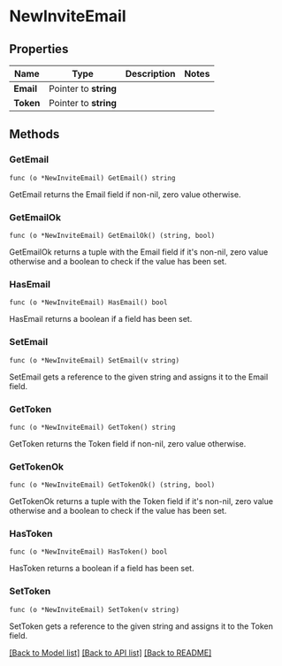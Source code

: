 # NewInviteEmail

## Properties

Name | Type | Description | Notes
------------ | ------------- | ------------- | -------------
**Email** | Pointer to **string** |  | 
**Token** | Pointer to **string** |  | 

## Methods

### GetEmail

`func (o *NewInviteEmail) GetEmail() string`

GetEmail returns the Email field if non-nil, zero value otherwise.

### GetEmailOk

`func (o *NewInviteEmail) GetEmailOk() (string, bool)`

GetEmailOk returns a tuple with the Email field if it's non-nil, zero value otherwise
and a boolean to check if the value has been set.

### HasEmail

`func (o *NewInviteEmail) HasEmail() bool`

HasEmail returns a boolean if a field has been set.

### SetEmail

`func (o *NewInviteEmail) SetEmail(v string)`

SetEmail gets a reference to the given string and assigns it to the Email field.

### GetToken

`func (o *NewInviteEmail) GetToken() string`

GetToken returns the Token field if non-nil, zero value otherwise.

### GetTokenOk

`func (o *NewInviteEmail) GetTokenOk() (string, bool)`

GetTokenOk returns a tuple with the Token field if it's non-nil, zero value otherwise
and a boolean to check if the value has been set.

### HasToken

`func (o *NewInviteEmail) HasToken() bool`

HasToken returns a boolean if a field has been set.

### SetToken

`func (o *NewInviteEmail) SetToken(v string)`

SetToken gets a reference to the given string and assigns it to the Token field.


[[Back to Model list]](../README.md#documentation-for-models) [[Back to API list]](../README.md#documentation-for-api-endpoints) [[Back to README]](../README.md)


